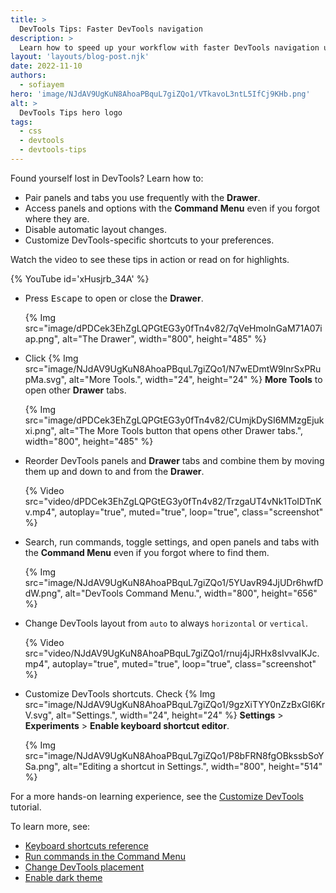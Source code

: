 ```yaml
---
title: >
  DevTools Tips: Faster DevTools navigation
description: >
  Learn how to speed up your workflow with faster DevTools navigation using shortcuts and settings.
layout: 'layouts/blog-post.njk'
date: 2022-11-10
authors:
  - sofiayem
hero: 'image/NJdAV9UgKuN8AhoaPBquL7giZQo1/VTkavoL3ntL5IfCj9KHb.png'
alt: >
  DevTools Tips hero logo
tags:
  - css
  - devtools
  - devtools-tips
---
```


Found yourself lost in DevTools? Learn how to:

- Pair panels and tabs you use frequently with the **Drawer**.
- Access panels and options with the **Command Menu** even if you forgot where they are.
- Disable automatic layout changes.
- Customize DevTools-specific shortcuts to your preferences.

Watch the video to see these tips in action or read on for highlights.

{% YouTube id='xHusjrb_34A' %}

- Press <kbd>Escape</kbd> to open or close the **Drawer**.

  {% Img src="image/dPDCek3EhZgLQPGtEG3y0fTn4v82/7qVeHmolnGaM71A07iap.png", alt="The Drawer", width="800", height="485" %}

- Click {% Img src="image/NJdAV9UgKuN8AhoaPBquL7giZQo1/N7wEDmtW9lnrSxPRupMa.svg", alt="More Tools.", width="24", height="24" %} **More Tools** to open other **Drawer**
tabs.

  {% Img src="image/dPDCek3EhZgLQPGtEG3y0fTn4v82/CUmjkDySI6MMzgEjukxi.png", alt="The More Tools button that opens other Drawer tabs.", width="800", height="485" %}

- Reorder DevTools panels and **Drawer** tabs and combine them by moving them up and down to and from the **Drawer**.

  {% Video src="video/dPDCek3EhZgLQPGtEG3y0fTn4v82/TrzgaUT4vNk1ToIDTnKv.mp4", autoplay="true", muted="true", loop="true", class="screenshot" %}

- Search, run commands, toggle settings, and open panels and tabs with the **Command Menu** even if you forgot where to find them.

  {% Img src="image/NJdAV9UgKuN8AhoaPBquL7giZQo1/5YUavR94JjUDr6hwfDdW.png", alt="DevTools Command Menu.", width="800", height="656" %}

- Change DevTools layout from `auto` to always `horizontal` or `vertical`.

  {% Video src="video/NJdAV9UgKuN8AhoaPBquL7giZQo1/rnuj4jJRHx8sIvvaIKJc.mp4", autoplay="true", muted="true", loop="true", class="screenshot" %}

- Customize DevTools shortcuts. Check {% Img src="image/NJdAV9UgKuN8AhoaPBquL7giZQo1/9gzXiTYY0nZzBxGI6KrV.svg", alt="Settings.", width="24", height="24" %} **Settings** > **Experiments** > **Enable keyboard shortcut editor**.

  {% Img src="image/NJdAV9UgKuN8AhoaPBquL7giZQo1/P8bFRN8fgOBkssbSoYSa.png", alt="Editing a shortcut in Settings.", width="800", height="514" %}

For a more hands-on learning experience, see the [Customize DevTools](/docs/devtools/customize/) tutorial.

To learn more, see:

- [Keyboard shortcuts reference](/docs/devtools/shortcuts/)
- [Run commands in the Command Menu](/docs/devtools/command-menu/)
- [Change DevTools placement](/docs/devtools/customize/placement/)
- [Enable dark theme](/docs/devtools/customize/dark-theme/)
